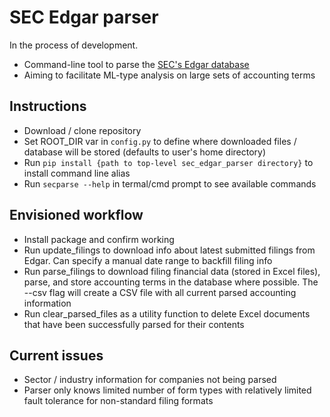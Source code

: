# SEC Edgar parser

In the process of development.

- Command-line tool to parse the [SEC's Edgar database](https://www.sec.gov/edgar/searchedgar/companysearch.html)
- Aiming to facilitate ML-type analysis on large sets of accounting terms

## Instructions
- Download / clone repository
- Set ROOT_DIR var in `config.py` to define where downloaded files / database will be stored (defaults to user's home directory)
- Run `pip install {path to top-level sec_edgar_parser directory}` to install command line alias
- Run `secparse --help` in termal/cmd prompt to see available commands

## Envisioned workflow
- Install package and confirm working
- Run update_filings to download info about latest submitted filings from Edgar. Can specify a manual date range to backfill filing info
- Run parse_filings to download filing financial data (stored in Excel files), parse, and store accounting terms in the database where possible. The --csv flag will create a CSV file with all current parsed accounting information
- Run clear_parsed_files as a utility function to delete Excel documents that have been successfully parsed for their contents

## Current issues
- Sector / industry information for companies not being parsed
- Parser only knows limited number of form types with relatively limited fault tolerance for non-standard filing formats
